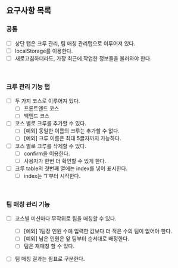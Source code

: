 ## 요구사항 목록


### 공통

- [ ] 상단 탭은 크루 관리, 팀 매칭 관리탭으로 이루어져 있다.
- [ ] localStorage를 이용한다.
- [ ] 새로고침하더라도, 가장 최근에 작업한 정보들을 불러와야 한다.
<br/>

### 크루 관리 기능 탭
- [ ] 두 가지 코스로 이루어져 있다. 
  - [ ] 프론트엔드 코스 
  - [ ] 백엔드 코스
- [ ] 코스 별로 크루를 추가할 수 있다. 
  - [ ] [예외] 동일한 이름의 크루는 추가할 수 없다.
  - [ ] [예외] 크루 이름은 최대 5글자까지 가능하다.
- [ ] 코스 별로 크루를 삭제할 수 있다.
  - [ ] confirm을 이용한다.
  - [ ] 사용자가 한번 더 확인할 수 있게 한다. 
- [ ] 크루 table의 첫번째 열에는 index를 넣어 표시한다. 
  - [ ] index는 '1'부터 시작한다.
<br/>

### 팀 매칭 관리 기능
- [ ] 코스별 미션마다 무작위로 팀을 매칭할 수 있다.
  - [ ] [예외] 1팀장 인원 수에 입력한 값보다 더 적은 수의 팀이 없어야 한다.
  - [ ] [예외] 남은 인원은 앞 팀부터 순서대로 배정한다.
  - [ ] 팀은 재매칭 할 수 있다.
- [ ] 팀 매칭 결과는 쉼표로 구분한다.

